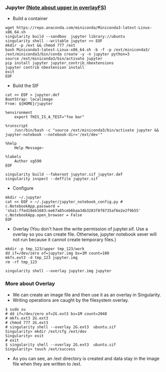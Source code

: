 ### Jupyter [(Note about upper in overlayFS)](https://www.kernel.org/doc/Documentation/filesystems/overlayfs.txt)
* Build a container
```
wget https://repo.anaconda.com/miniconda/Miniconda3-latest-Linux-x86_64.sh
singularity build --sandbox  jupyter library://ubuntu
singularity shell --writable jupyter << EOF
mkdir -p /ext && chmod 777 /ext
bash Miniconda3-latest-Linux-x86_64.sh -b -f -p /ext/miniconda3/
/ext/miniconda3/bin/conda create -y -n jupyter python=3
source /ext/miniconda3/bin/activate jupyter
pip install jupyter jupyter_contrib_nbextensions 
jupyter contrib nbextension install
exit
EOF
```
* Build the SIF
```
cat << EOF > jupyter.def
BootStrap: localimage
From: ${HOME}/jupyter

%environment
    export THIS_IS_A_TEST="foo bar" 

%runscript
    /usr/bin/bash -c "source /ext/miniconda3/bin/activate jupyter && jupyter-notebook --notebook-dir='/ext/dev'" 

%help
    Help Message~

%labels
    Author xg590
EOF

singularity build --fakeroot jupyter.sif jupyter.def
singularity inspect --deffile jupyter.sif
```
* Configure
```
mkdir ~/.jupyter
cat << EOF > ~/.jupyter/jupyter_notebook_config.py #   
c.NotebookApp.password = 'sha1:ffed18eb1683:ee67a85ceb6baa34b3283f8f8735af6e2e2f9b55'
c.NotebookApp.open_browser = False 
EOF
```
* Overlay (You don't have the write permission of jupyter.sif. Use a overlay so you can create file. Otherwise, jupyter notebook sever will not run because it cannot create temporary files.)
```
mkdir -p tmp_123/upper tmp_123/work
dd if=/dev/zero of=jupyter.img bs=1M count=100
mkfs.ext3 -d tmp_123 jupyter.img
rm -rf tmp_123

singularity shell --overlay jupyter.img jupyter
``` 

### More about Overlay
* We can create an image file and then use it as an overlay in Singularity.
* Writing operations are caught by the filesystem overlay.
```
$ sudo su  
# dd if=/dev/zero of=2G.ext3 bs=1M count=2048
# mkfs.ext3 2G.ext3
# chmod 777 2G.ext3
# singularity shell --overlay 2G.ext3  ubuntu.sif
Singularity> mkdir /ext/cfg /ext/dev
Singularity> exit
# exit
$ singularity shell --overlay 2G.ext3  ubuntu.sif
Singularity> touch /ext/success
```
* As you can see, an /ext directory is created and data stay in the image file when they are written to /ext.
